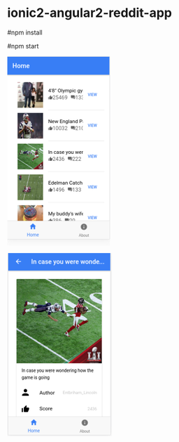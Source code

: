 # ionic2-angular2-reddit-app
#npm install 

#npm start 


![alt tag](https://raw.githubusercontent.com/dineshu07/ionic2-angular2-reddit-app/master/screenshots/ionic.png)

![alt tag](https://raw.githubusercontent.com/dineshu07/ionic2-angular2-reddit-app/master/screenshots/ionic2.png)
